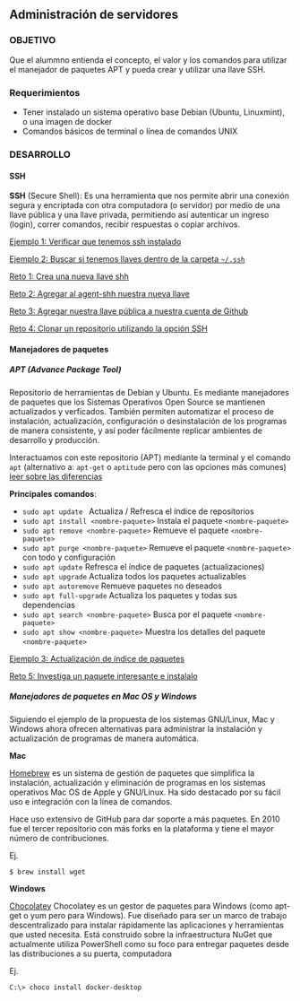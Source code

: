 ## Administración de servidores

### OBJETIVO

Que el alummno entienda el concepto, el valor y los comandos para utilizar el manejador de paquetes APT y pueda crear y utilizar una llave SSH.

### Requerimientos

- Tener instalado un sistema operativo base Debian (Ubuntu, Linuxmint), o una imagen de docker
- Comandos básicos de terminal o línea de comandos UNIX

### DESARROLLO

#### SSH

**SSH** (Secure Shell): Es una herramienta que nos permite abrir una conexión segura y encriptada con otra computadora (o servidor) por medio de una llave pública y una llave privada, permitiendo así autenticar un ingreso (login), correr comandos, recibir respuestas o copiar archivos. 

[Ejemplo 1: Verificar que tenemos ssh instalado](./Ejemplo-01)

[Ejemplo 2: Buscar si tenemos llaves dentro de la carpeta `~/.ssh`](./Ejemplo-02)

[Reto 1: Crea una nueva llave shh](./Reto-01)

[Reto 2: Agregar al agent-shh nuestra nueva llave](./Reto-02)

[Reto 3: Agregar nuestra llave pública a nuestra cuenta de Github](./Reto-03)

[Reto 4: Clonar un repositorio utilizando la opción SSH](./Reto-04)

#### Manejadores de paquetes

##### APT (Advance Package Tool)

Repositorio de herramientas de Debian y Ubuntu. Es mediante manejadores de paquetes que los Sistemas Operativos Open Source se mantienen actualizados y verficados. También permiten automatizar el proceso de  instalación, actualización, configuración o desinstalación de los programas de manera consistente, y así poder fácilmente replicar ambientes de desarrollo y producción.

Interactuamos con este repositorio (APT) mediante la terminal y el comando `apt` (alternativo a: `apt-get` o `aptitude` pero con las opciones más comunes) [leer sobre las diferencias](https://itsfoss.com/apt-vs-apt-get-difference/)

**Principales comandos**:

  - `sudo apt update ` Actualiza / Refresca el índice de repositorios
  - `sudo apt install <nombre-paquete>` Instala el paquete `<nombre-paquete>`
  - `sudo apt remove <nombre-paquete>`	Remueve el paquete `<nombre-paquete>`
  - `sudo apt purge <nombre-paquete>`	Remueve el paquete `<nombre-paquete>` con todo y configuración
  - `sudo apt update`	Refresca el índice de paquetes (actualizaciones)
  - `sudo apt upgrade`	Actualiza todos los paquetes actualizables
  - `sudo apt autoremove`	Remueve paquetes no deseados
  - `sudo apt full-upgrade`	Actualiza los paquetes y todas sus dependencias
  - `sudo apt search <nombre-paquete>`	Busca por el paquete `<nombre-paquete>` 
  - `sudo apt show <nombre-paquete>`	Muestra los detalles del paquete `<nombre-paquete>`

[Ejemplo 3: Actualización de índice de paquetes](./Ejemplo-03)

[Reto 5: Investiga un paquete interesante e instalalo](./Ejemplo-03)

##### Manejadores de paquetes en Mac OS y Windows

Siguiendo el ejemplo de la propuesta de los sistemas GNU/Linux, Mac y Windows ahora ofrecen alternativas para administrar la instalación y actualización de programas de manera automática.

**Mac**

<a href="https://brew.sh/" target="_blank">Homebrew</a> es un sistema de gestión de paquetes que simplifica la instalación, actualización y eliminación de programas en los sistemas operativos Mac OS de Apple y GNU/Linux. Ha sido destacado por su fácil uso e integración con la línea de comandos.

Hace uso extensivo de GitHub para dar soporte a más paquetes. En 2010 fue el tercer repositorio con más forks en la plataforma​ y tiene el mayor número de contribuciones.​ 

Ej.

```
$ brew install wget
```


**Windows**

<a href="https://chocolatey.org/" target="_blank">Chocolatey</a> Chocolatey es un gestor de paquetes para Windows (como apt-get o yum pero para Windows). Fue diseñado para ser un marco de trabajo descentralizado para instalar rápidamente las aplicaciones y herramientas que usted necesita. Está construido sobre la infraestructura NuGet que actualmente utiliza PowerShell como su foco para entregar paquetes desde las distribuciones a su puerta, computadora

Ej.

```
C:\> choco install docker-desktop
```
